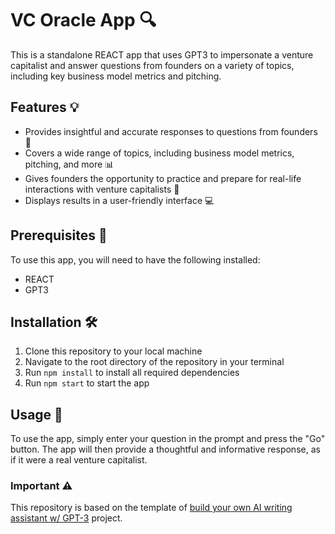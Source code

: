 # VC Oracle App 🔍

This is a standalone REACT app that uses GPT3 to impersonate a venture capitalist and answer questions from founders on a variety of topics, including key business model metrics and pitching.

## Features 💡

- Provides insightful and accurate responses to questions from founders 🤔
- Covers a wide range of topics, including business model metrics, pitching, and more 📊
- Gives founders the opportunity to practice and prepare for real-life interactions with venture capitalists 🚀
- Displays results in a user-friendly interface 💻

## Prerequisites 🧰

To use this app, you will need to have the following installed:

- REACT
- GPT3

## Installation 🛠

1. Clone this repository to your local machine
2. Navigate to the root directory of the repository in your terminal
3. Run `npm install` to install all required dependencies
4. Run `npm start` to start the app

## Usage 🚀

To use the app, simply enter your question in the prompt and press the "Go" button. The app will then provide a thoughtful and informative response, as if it were a real venture capitalist.
 

### Important ⚠
This repository is based on the template of [build your own AI writing assistant w/ GPT-3](https://buildspace.so/builds/ai-writer) project.
